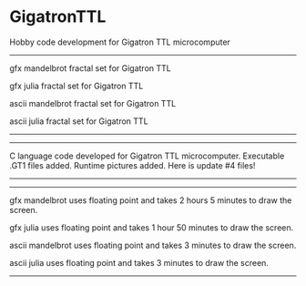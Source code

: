 # GigatronTTL
Hobby code development for Gigatron TTL microcomputer


---------------------------------------------------------------------------------------------------------------
gfx mandelbrot fractal set for Gigatron TTL

gfx julia fractal set for Gigatron TTL

ascii mandelbrot fractal set for Gigatron TTL

ascii julia fractal set for Gigatron TTL

---------------------------------------------------------------------------------------------------------------


---------------------------------------------------------------------------------------------------------------
C language code developed for Gigatron TTL microcomputer. 
Executable .GT1 files added.
Runtime pictures added.
Here is update #4 files!

---------------------------------------------------------------------------------------------------------------


---------------------------------------------------------------------------------------------------------------
gfx mandelbrot uses floating point and takes 2 hours 5 minutes to draw the screen.

gfx julia uses floating point and takes 1 hour 50 minutes to draw the screen.

ascii mandelbrot uses floating point and takes 3 minutes to draw the screen.

ascii julia uses floating point and takes 3 minutes to draw the screen.

---------------------------------------------------------------------------------------------------------------
